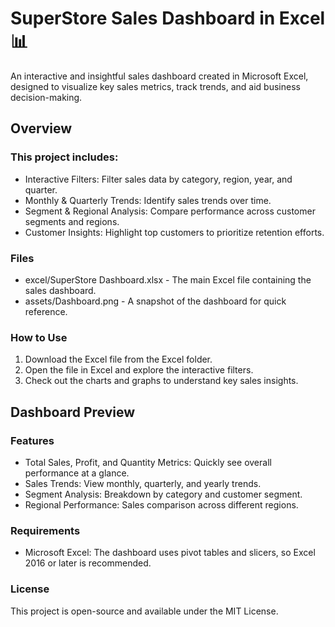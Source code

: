 # SuperStore Sales Dashboard in Excel 📊
An interactive and insightful sales dashboard created in Microsoft Excel, designed to visualize key sales metrics, track trends, and aid business decision-making.

## Overview
### This project includes:

- Interactive Filters: Filter sales data by category, region, year, and quarter.
- Monthly & Quarterly Trends: Identify sales trends over time.
- Segment & Regional Analysis: Compare performance across customer segments and regions.
- Customer Insights: Highlight top customers to prioritize retention efforts.

### Files
- excel/SuperStore Dashboard.xlsx - The main Excel file containing the sales dashboard.
- assets/Dashboard.png - A snapshot of the dashboard for quick reference.

### How to Use
1. Download the Excel file from the Excel folder.
2. Open the file in Excel and explore the interactive filters.
3. Check out the charts and graphs to understand key sales insights.

## Dashboard Preview

### Features
- Total Sales, Profit, and Quantity Metrics: Quickly see overall performance at a glance.
- Sales Trends: View monthly, quarterly, and yearly trends.
- Segment Analysis: Breakdown by category and customer segment.
- Regional Performance: Sales comparison across different regions.

### Requirements
- Microsoft Excel: The dashboard uses pivot tables and slicers, so Excel 2016 or later is recommended.

### License
This project is open-source and available under the MIT License.







